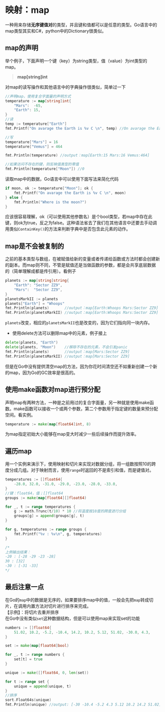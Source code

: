 # 映射：map
一种用来存储**无序键值对**的类型，并且键和值都可以是任意的类型。Go语言中的map类型其实和C#，python中的Dictionary很类似。

## map的声明

举个例子，下面声明一个键（key）为string类型，值（value）为int类型的map。
> **map[string]int**

对map的读写操作和其他语言中的字典操作很类似，简单过一下
```go
//声明map，使用复合字面量的声明方式
temperature := map[string]int{
    "Mars":  -65,
    "Earth": 15,
}
//读
temp := temperature["Earth"]
fmt.Printf("On avarage the Earth is %v C \n", temp) //On avarage the Earth is 15 C

//写
temperature["Mars"] = 16
temperature["Vemus"] = 464

fmt.Println(temperature) //output：map[Earth:15 Mars:16 Vemus:464]

//如果访问不存在的键，则反映值类型的零值
fmt.Println(temperature["Moon"]) //0
```
读取map中的数据，Go语言中可以使用下面写法来简化代码
```go
if moon, ok := temperature["Moon"]; ok {
    fmt.Printf("On avarage the Earth is %v C \n", moon)
} else {
    fmt.Println("Where is the moon?")
}
```
应该很容易理解，ok（可以使用其他参数名）是个bool类型，若map中存在此键，则ok为true，反之为false。这种语法省去了我们在其他语言中还要去手动调用类似`ContainKey()`的方法来判断字典中是否包含此元素的动作。

## map是不会被复制的
之前的基本类型与数组，在被赋值给新的变量或者传递给函数或方法时都会创建新的副本。而map则不同，不管是赋值还是当做函数的参数，都是会共享底层数据的（简单理解成都是传引用）。看例子
```go
planets := map[string]string{
    "Earth": "Sector ZZ9",
    "Mars":  "Sector ZZ9",
}
planetsMarkII := planets
planets["Earth"] = "Whoops"
fmt.Println(planets)       //output：map[Earth:Whoops Mars:Sector ZZ9]
fmt.Println(planetsMarkII) //output：map[Earth:Whoops Mars:Sector ZZ9]
```
`planets`改变，相应的`planetsMarkII`也是改变的，因为它们指向同一块内存。
* 使用delete方法可以删除map中的元素，例子接上
```go
delete(planets, "Earth")
delete(planets, "Moon")    //移除不存在的元素，不会引发panic
fmt.Println(planets)       //output：map[Mars:Sector ZZ9]
fmt.Println(planetsMarkII) //output：map[Mars:Sector ZZ9]
```
但是在Go中没有提供清空map的方法，因为你花时间清空还不如重新创建一个新的map，因为Go的GC效率是很高的。

## 使用make函数对map进行预分配
声明map有两种方法，一种是之前用过的复合字面量，另一种就是使用make函数。make函数可以接收一个或两个参数，第二个参数用于指定键的数量来预分配空间。看实例。
```go
temperature := make(map[float64]int, 8)
```
为map指定初始大小能够在map变大时减少一些后续操作而提升效率。

## 遍历map
用一个实例来演示下，使用映射和切片来实现对数据分组，将一组数按照10的跨度分成几组。对于映射而言，使用`range`时返回的不是索引和值，而是键值对。
```go
temperatures := []float64{
    -28.0, 32.0, -31.0, -29.0, -23.0, -28.0, -33.0,
}
//键：float64，值；[]float64
groups := make(map[float64][]float64)

for _, t := range temperatures {
    g := math.Trunc(t/10) * 10 //将温度按10度的跨度进行分组
    groups[g] = append(groups[g], t)
}

for g, temperatures := range groups {
    fmt.Printf("%v : %v\n", g, temperatures)
}

/*
上例输出结果：
-20 : [-28 -29 -23 -28]
30 : [32]
-30 : [-31 -33]
*/
```

## 最后注意一点
在Go的`map`中的数据是无序的，如果要排序map中的值，一般会先把`map`转成切片，在调用内置方法对切片进行排序来完成。   
【示例】：将切片去重并排序  
在Go中没有类似`set`这种数据结构，但是可以使用map来实现set的功能
```go
numbers := []float64{
    51.02, 10.2, -5.2, -10.4, 14.2, 10.2, 5.12, 51.02, -30.0, 4.3,
}

set := make(map[float64]bool)

for _, t := range numbers {
    set[t] = true
}

unique := make([]float64, 0, len(set))

for t := range set {
    unique = append(unique, t)
}
//排序
sort.Float64s(unique)
fmt.Println(unique) //output: [-30 -10.4 -5.2 4.3 5.12 10.2 14.2 51.02]
```